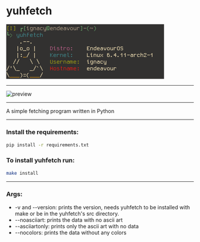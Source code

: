 # yuhfetch

![preview](src/assets/preview.png)

---

![preview](https://i.imgur.com/Xg5GukG.png)

---

A simple fetching program written in Python

---

### Install the requirements:
```bash
pip install -r requirements.txt
```
### To install yuhfetch run:
```bash
make install
```

---

### Args:
- -v and --version:
prints the version, needs yuhfetch to be installed with make or be in the yuhfetch's src directory.
- --noasciiart:
prints the data with no ascii art
- --asciiartonly:
prints only the ascii art with no data
- --nocolors:
prints the data without any colors
